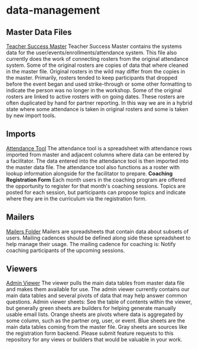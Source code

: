 # data-management
## Master Data Files
[Teacher Success Master](https://docs.google.com/spreadsheets/d/1mAK24P4T3YYHqIG9F468CR4y4VLo3fNj1fE53w6hsSk/edit?usp=sharing)
Teacher Success Master contains the systems data for the user/events/enrollments/attendance system. This file also currently does the work of connecting rosters from the original attendance system.
Some of the original rosters are copies of data that where cleaned in the master file. Original rosters in the wild may differ from the copies in the master. Primarily, rosters tended to keep participants that dropped before the event began and used strike-through or some other formatting to indicate the person was no longer in the workshop.
Some of the original rosters are linked to active rosters with on going dates. These rosters are often duplicated by hand for partner reporting. In this way we are in a hybrid state where some attendance is taken in original rosters and some is taken by new import tools.

## Imports
[Attendance Tool](https://docs.google.com/spreadsheets/d/1LJainla5EdcMmcBSGx1GbyKcKuV00GYC8gARnrgcX3s/edit?usp=sharing)
The attendance tool is a spreadsheet with attendance rows imported from master and adjacent columns where data can be entered by a facilitator. The data entered into the attendance tool is then imported into the master data file. The attendance tool also functions as a roster with lookup information alongside for the facilitator to prepare.
**Coaching Registration Form**
Each month users in the coaching program are offered the opportunity to register for that month's coaching sessions. Topics are posted for each session, but participants can propose topics and indicate where they are in the curriculum via the registration form.

## Mailers
[Mailers Folder](https://drive.google.com/drive/folders/10CbgI8Tp-u74lbIC9zoEJ0S6EaWJGU1T?usp=drive_link)
Mailers are spreadsheets that contain data about subsets of users.
Mailing cadences should be defined along side these spreadsheet to help manage their usage. 
The mailing cadence for coaching is:
Notify coaching participants of the upcoming sessions.

## Viewers
[Admin Viewer](https://docs.google.com/spreadsheets/d/1Dd0unhi2WW4l2uft1dlbHLzrGVr-J_3YlKYMILnyywc/edit?usp=sharing)
The viewer pulls the main data tables from master data file and makes them available for use. The admin viewer currently contains our main data tables and several pivots of data that may help answer common questions.
Admin viewer sheets:
See the table of contents within the viewer, but generally green sheets are builders for helping generate manually usable email lists. Orange sheets are pivots where data is aggregated by some column, such as the partner org, user, or event. Blue sheets are the main data tables coming from the master file. Gray sheets are sources like the registration form backend.
Please submit feature requests to this repository for any views or builders that would be valuable in your work.
